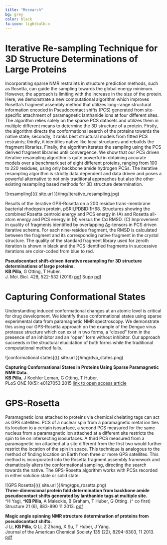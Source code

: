 ```yaml
---
title: "Research"
bg: grey
color: black
fa-icon: lightbulb-o
---
```


# Iterative Re-sampling Technique for 3D Structure Determinations of Large Proteins

Incorporating sparse NMR restraints in structure prediction methods, such as Rosetta, can guide the sampling towards the global energy minimum. However, the approach is limiting with the increase in the size of the protein. 
Here, we demonstrate a new computational algorithm which improves Rosetta’s fragment assembly method that utilizes long-range structural information encoded in Pseudocontact shifts (PCS) generated from site-specific attachment of paramagnetic lanthanide ions at four different sites.
The algorithm relies solely on the sparse PCS datasets and utilizes them in multiple different means to determine the 3D structure of a protein. 
Firstly, the algorithm directs the conformational search of the proteins towards the native state; secondly, it ranks best structural models from fitted PCS restraints; 
thirdly, it identifies native like local structures and rebuilds the fragment libraries. Finally, the algorithm iterates the sampling using the PCS derived fragment libraries until convergence. 
We show that our PCS driven iterative resampling algorithm is quite powerful in obtaining accurate models over a benchmark set of eight different proteins, ranging from 100 to 220 residues, using only backbone amide hydrogen PCSs. The iterative resampling algorithm is strictly data dependent and data driven 
and poses a powerful alternative to not only traditional approaches but also the other existing resampling based methods for 3D structure determination.



![resampling]({{ site.url }}/img/Iterative_resampling.jpg)
 
 
Results of the iterative GPS-Rosetta on a 200 residue trans-membrane bacterial rhodopsin protein, pSRII,PDBID:1H68. Structures showing the combined Rosetta centroid energy and PCS energy in (A) and Rosetta all-atom energy and PCS energy in (B) 
versus the Cα RMSD. (C) Improvement in quality of fragments identified by overlapping Δχ-tensors in PCS driven iterative scheme. For each nine-residue fragment, the RMSD is calculated between the fragment and its corresponding native fragment in the crystal structure.
The quality of the standard fragment library used for zeroth iteration is shown in black and the PCS identified fragments in successive iterations are color-coded from blue to red.


**Pseudocontact shift-driven iterative resampling for 3D structure determinations of large proteins.**<br>
**KB Pilla**, G Otting, T Huber.<br>
J. Mol. Biol. 428, 522-532 (2016) <i class="fa fa-file-pdf-o"></i> [pdf][6] Supp <i class="fa fa-file-pdf-o"></i> [pdf][7]

# Capturing Conformational States

Understanding induced conformational changes at an atomic level is critical for drug development. We identify these conformational states using sparse experimental data from paramagnetic NMR spectroscopy.
We demonstrate this using our GPS-Rosetta approach on the example of the Dengue virus protease structure which can exist in two forms, a “closed” form in the presence of an inhibitor and an “open” form without inhibitor. 
Our approach succeeds in the structural elucidation of both forms while the traditional computational method fails. 

![conformational states]({{ site.url }}/img/dvp_states.png) 

**Capturing Conformational States in Proteins Using Sparse Paramagnetic NMR Data.**<br>
**KB Pilla**, J Koehler Leman, G Otting, T Huber. <br>
PLoS ONE 10(5): e0127053 2015  [link to open access article][5] 


# GPS-Rosetta

Paramagnetic ions attached to proteins via chemical chelating tags can act as GPS satellites. PCS of a nuclear spin from a paramagnetic metal ion ties its location to a certain isosurface,
a second PCS measured for the same nucleus from a paramagnetic ion attached at a different site restricts the spin to lie on 
intersecting isosurfaces. A third PCS measured from a paramagnetic ion attached at a site different from the first two would 
further restrict the location of the spin in space. This technique is analogous to the method of finding location 
on Earth from three or more GPS satellites. This method is incorporated into the Rosetta fragment assembly framework and dramatically alters the conformational sampling, 
directing the search towards the native. The GPS-Rosetta algorithm works with PCSs recorded in either solution state or solid state.

![GPS Rosetta]({{ site.url }}/img/gps_rosetta.png) <br>
**Three-dimensional protein fold determination from backbone amide pseudocontact shifts generated by lanthanide tags at multiple site.**<br>
^H Yagi, **^KB Pilla**, A Maleckis, B Graham, T Huber, G Otting. (^ co first)<br>
Structure 21 (6), 883-890 11 2013. <i class="fa fa-file-pdf-o"></i> [pdf][4]

**Magic angle spinning NMR structure determination of proteins from pseudocontact shifts.**<br>
J Li, **KB Pilla**, Q Li, Z Zhang, X Su, T Huber, J Yang.<br>
Journal of the American Chemical Society 135 (22), 8294-8303, 11 2013. <i class="fa fa-file-pdf-o"></i> [pdf][3]

[7]: http://comp-bio.anu.edu.au/huber/papers/Kala_JMB2016_supp.pdf
[6]: http://comp-bio.anu.edu.au/huber/papers/Kala_JMB2016.pdf
[5]: http://journals.plos.org/plosone/article?id=10.1371/journal.pone.0127053 "link"
[4]: http://comp-bio.anu.edu.au/huber/papers/hiromasa_structure2013.pdf "pdf"
[3]: http://comp-bio.anu.edu.au/huber/papers/kala_jacs2013.pdf